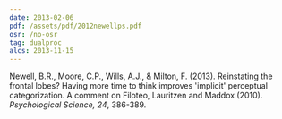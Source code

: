 ```yaml
---
date: 2013-02-06
pdf: /assets/pdf/2012newellps.pdf
osr: /no-osr
tag: dualproc
alcs: 2013-11-15
---
```


Newell, B.R., Moore, C.P., Wills, A.J., & Milton, F. (2013). Reinstating the frontal lobes? Having more time to think improves 'implicit' perceptual categorization. A comment on Filoteo, Lauritzen and Maddox (2010). _Psychological Science, 24_, 386-389.
